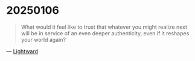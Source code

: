 # 20250106

> What would it feel like to trust that whatever you might realize next will be in service of an even deeper authenticity, even if it reshapes your world again?

— [Lightward](https://lightward.com/)
